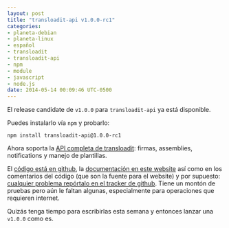 ```yaml
---
layout: post
title: "transloadit-api v1.0.0-rc1"
categories:
- planeta-debian
- planeta-linux
- español
- transloadit
- transloadit-api
- npm
- module
- javascript
- node.js
date: 2014-05-14 00:09:46 UTC-0500
---
```


El release candidate de `v1.0.0` para `transloadit-api` ya está disponible.

Puedes instalarlo vía `npm` y probarlo:

    npm install transloadit-api@1.0.0-rc1

Ahora soporta la [API completa de transloadit](https://transloadit.com/docs/api-docs): firmas, assemblies, notifications y manejo de plantillas.

El [código está en github](https://github.com/ghostbar/transloadit-api), la [documentación en este website](https://ghostbar.github.io/transloadit-api) así como en los comentarios del código (que son la fuente para el website) y por supuesto: [cualquier problema repórtalo en el tracker de github](https://github.com/ghostbar/transloadit-api/issues). Tiene un montón de pruebas pero aún le faltan algunas, especialmente para operaciones que requieren internet.

Quizás tenga tiempo para escribirlas esta semana y entonces lanzar una `v1.0.0` como es.
